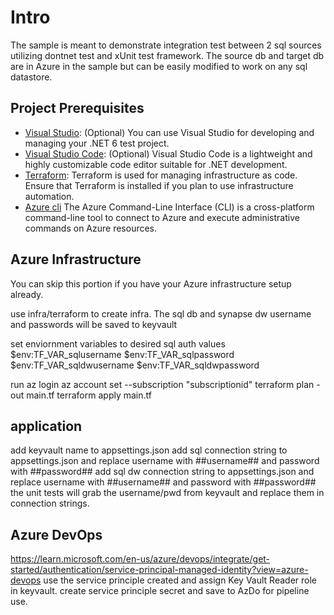 # Intro
The sample is meant to demonstrate integration test between 2 sql sources utilizing dontnet test and xUnit test framework.  The source db and target db are in Azure in the sample but can be easily modified to work on any sql datastore.

## Project Prerequisites
- [Visual Studio](https://visualstudio.microsoft.com/): (Optional) You can use Visual Studio for developing and managing your .NET 6 test project.
- [Visual Studio Code](https://code.visualstudio.com/): (Optional) Visual Studio Code is a lightweight and highly customizable code editor suitable for .NET development.
- [Terraform](https://www.terraform.io/downloads.html): Terraform is used for managing infrastructure as code. Ensure that Terraform is installed if you plan to use infrastructure automation.
- [Azure cli](https://learn.microsoft.com/en-us/cli/azure/install-azure-cli) The Azure Command-Line Interface (CLI) is a cross-platform command-line tool to connect to Azure and execute administrative commands on Azure resources.

## Azure Infrastructure
You can skip this portion if you have your Azure infrastructure setup already.  

use infra/terraform to create infra.
The sql db and synapse dw username and passwords will be saved to keyvault

set enviornment variables to desired sql auth values
$env:TF_VAR_sqlusername
$env:TF_VAR_sqlpassword
$env:TF_VAR_sqldwusername
$env:TF_VAR_sqldwpassword

run az login
az account set --subscription "subscriptionid"
terraform plan -out main.tf
terraform apply main.tf


## application
add keyvault name to appsettings.json
add sql connection string to appsettings.json and replace username with ##username## and password with ##password## 
add sql dw connection string to appsettings.json and replace username with ##username## and password with ##password## 
the unit tests will grab the username/pwd from keyvault and replace them in connection strings.

## Azure DevOps
https://learn.microsoft.com/en-us/azure/devops/integrate/get-started/authentication/service-principal-managed-identity?view=azure-devops
use the service principle created and assign Key Vault Reader role in keyvault.
create service principle secret and save to AzDo for pipeline use.
